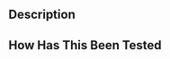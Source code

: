 <!--- Provide a general summary of your changes in the Title above -->

## Description

<!--- Describe your changes in detail -->
<!--- Why is this change required? What problem does it solve? -->

## How Has This Been Tested

<!--- THIS IS REQUIRED! -->
<!--- Please describe in detail how you tested your changes. -->
<!--- Include details of your testing environment, and the tests you ran to -->
<!--- see how your change affects other areas of the code, etc. -->
